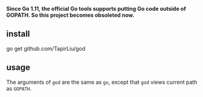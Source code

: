 **Since Go 1.11, the official Go tools supports putting Go code outside of GOPATH. So this project becomes obsoleted now.**

## install

go get github.com/TapirLiu/god

## usage

The arguments of `god` are the same as `go`,
except that `god` views current path as `GOPATH`.
